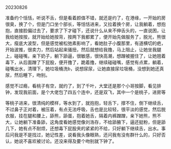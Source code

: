 20230826

准备约个恬恬，听说不舌，但是看着颜值不错，就还是约了，在港缘，一开始的房很臭，换了个，但是门口坐个部长，等恬恬进来，又拉着换个房，让我躺着，想抱抱，直接脸偏过去了，要求了下才碰下，还说什么从来不伸舌头的，一直说困，让我给她按按，就开始给她按背，按两下我都累了，便开始先做服务了，脱光，熊很大，瘦底大波型，但是感觉被松弛素影响了，看她肚子小腹那里，有道横切的疤，开始波推，很卖力，然后站起来骚扭，然后就想给我撸，马上阻止，让她坐我腿上，碰碰嘴，亲下奶子，躺下舔逼，很敏感，很快高潮，想蹭被握住了，让她翘着毒下，从后面蹭了下屁股，便开撸了，跪着撸，继续碰碰嘴，感觉有点累，躺着，碰嘴出水，清理下，她垃圾桶洗b，说想尿尿，让她直接尿垃圾桶，没想到她还真尿，然后睡下，吻别。

感觉不过瘾，看桃子有空，就约了，到了千叶，大堂还是那个小哥按脚，看见排钟，发现我前面，是个大佬包了四五个连中，还是双飞，其中一个是桃子，进房等

等桃子进来，很清纯的模样，等水到了，就抱抱，轻舌下，撑不住，倒下继续舌，不过鼻子正对着，被压着，有点无法呼吸，舌也是比较轻，很平淡的感觉，然后脱衣服，挂在腿和腰上，舔熊，舔蛋，抱着她舌，隔着内裤蹭蹭，亲下她熊，熊不大，让她躺下准备舔，这角度看她感觉像刘浩存，不给舔腋下，逼还挺粉，但是舔几下，她有点不耐烦，还想毒下屁股夹的紧紧的不给，只好躺下继续舌，出水。事后问我是不是找过，她记性差，说看我头像眼熟，还问我有没有群什么的，只好否认，她说不喜欢被讨论。还没来得及要个吻别就下钟了。


